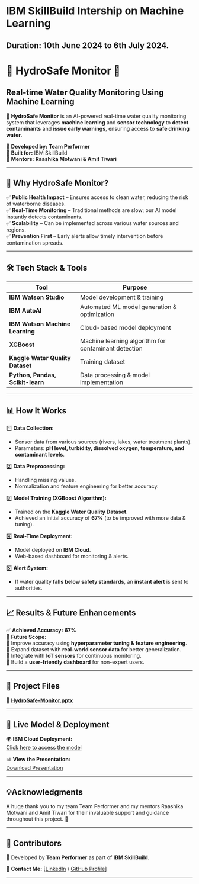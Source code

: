# IBM SkillBuild Intership on Machine Learning
## Duration: 10th June 2024 to 6th July 2024.

# 🌊 HydroSafe Monitor 🚰  
## **Real-time Water Quality Monitoring Using Machine Learning**  

🚀 **HydroSafe Monitor** is an AI-powered real-time water quality monitoring system that leverages **machine learning** and **sensor technology** to **detect contaminants** and **issue early warnings**, ensuring access to **safe drinking water**.  

📌 **Developed by:** **Team Performer**  
📌 **Built for:** IBM SkillBuild  
📌 **Mentors:** **Raashika Motwani & Amit Tiwari**  

---

## 🌟 **Why HydroSafe Monitor?**  

✅ **Public Health Impact** – Ensures access to clean water, reducing the risk of waterborne diseases.  
✅ **Real-Time Monitoring** – Traditional methods are slow; our AI model instantly detects contaminants.  
✅ **Scalability** – Can be implemented across various water sources and regions.  
✅ **Prevention First** – Early alerts allow timely intervention before contamination spreads.  

---

## 🛠️ **Tech Stack & Tools**  

| Tool | Purpose |
|------|---------|
| **IBM Watson Studio** | Model development & training |
| **IBM AutoAI** | Automated ML model generation & optimization |
| **IBM Watson Machine Learning** | Cloud-based model deployment |
| **XGBoost** | Machine learning algorithm for contaminant detection |
| **Kaggle Water Quality Dataset** | Training dataset |
| **Python, Pandas, Scikit-learn** | Data processing & model implementation |

---

## 📊 **How It Works**  

1️⃣ **Data Collection:**  
- Sensor data from various sources (rivers, lakes, water treatment plants).  
- Parameters: **pH level, turbidity, dissolved oxygen, temperature, and contaminant levels**.  

2️⃣ **Data Preprocessing:**  
- Handling missing values.  
- Normalization and feature engineering for better accuracy.  

3️⃣ **Model Training (XGBoost Algorithm):**  
- Trained on the **Kaggle Water Quality Dataset**.  
- Achieved an initial accuracy of **67%** (to be improved with more data & tuning).  

4️⃣ **Real-Time Deployment:**  
- Model deployed on **IBM Cloud**.  
- Web-based dashboard for monitoring & alerts.  

5️⃣ **Alert System:**  
- If water quality **falls below safety standards**, an **instant alert** is sent to authorities.  

---

## 📈 **Results & Future Enhancements**  

✅ **Achieved Accuracy:** **67%**  
🚀 **Future Scope:**  
🔹 Improve accuracy using **hyperparameter tuning & feature engineering**.  
🔹 Expand dataset with **real-world sensor data** for better generalization.  
🔹 Integrate with **IoT sensors** for continuous monitoring.  
🔹 Build a **user-friendly dashboard** for non-expert users.  

---

## 📂 **Project Files**  

📌 **[HydroSafe-Monitor.pptx](./HydroSafe-Monitor.pptx)** 

---

## 🔗 **Live Model & Deployment**  

🌍 **IBM Cloud Deployment:**  
[Click here to access the model](https://private.us-south.ml.cloud.ibm.com/ml/v4/deployments/d7f8abb5-e033-4032-b8c7-47814a342b1d/predictions?version=2021-05-01)  

📊 **View the Presentation:**  
[Download Presentation](./HydroSafe-Monitor.pptx)  

---

## 💡Acknowledgments
A huge thank you to my team Team Performer and my mentors Raashika Motwani and Amit Tiwari for their invaluable support and guidance throughout this project. 🙏 

---

## 👥 **Contributors**  

🎯 Developed by **Team Performer** as part of **IBM SkillBuild**.  

📧 **Contact Me:** [[LinkedIn](https://www.linkedin.com/in/ashishkumar43/) / [GitHub Profile](https://github.com/ashishkumar43/)]  

---



